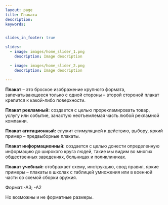 ```yaml
---
layout: page
title: Плакаты
description:
keywords:


slides_in_footer: true

slides:
  - image: images/home_slider_1.png
    description: Image description

  - image: images/home_slider_2.png
    description: Image description

---
```



**Плакат** – это броское изображение крупного формата, запечатывающееся только с одной стороны – второй стороной плакат крепится к какой-либо поверхности.

**Плакат рекламный:** создается с целью прорекламировать товар, услугу или событие, зачастую неотъемлемая часть любой рекламной компании.

**Плакат агитационный:** служит стимуляцией к действию, выбору, яркий пример – предвыборные плакаты.

**Плакат информационный:** создается с целью донести определенную информацию до широкого круга людей, такие мы видим во многих общественных заведениях, больницах и поликлиниках.

**Плакат учебный:** отображает схему, инструкцию, свод правил, яркие примеры – плакаты в школах с таблицей умножения или в военной части со схемой сборки оружия.

 

Формат:-А3; -А2

Но возможны и не форматные размеры.
